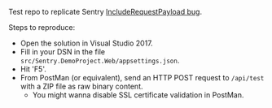 Test repo to replicate Sentry [IncludeRequestPayload bug](https://github.com/getsentry/sentry-dotnet/issues/175).

Steps to reproduce:
* Open the solution in Visual Studio 2017.
* Fill in your DSN in the file `src/Sentry.DemoProject.Web/appsettings.json`.
* Hit 'F5'.
* From PostMan (or equivalent), send an HTTP POST request to `/api/test` with a ZIP file as raw binary content.
  * You might wanna disable SSL certificate validation in PostMan.
